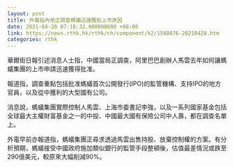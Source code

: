 ```yaml
---
layout: post
title: 外電指內地正調查螞蟻迅速獲批上市原因
date: 2021-04-28 07:18:32.000000000 +08:00
link: https://news.rthk.hk/rthk/ch/component/k2/1588076-20210428.htm
categories: rthk
---
```


華爾街日報引述消息人士指，中國當局正調查，阿里巴巴創辦人馬雲去年如何讓螞蟻集團的上市申請迅速獲得批准。

報道指，調查重點包括批准螞蟻首次公開發行(IPO)的監管機構、支持IPO的地方官員，以及從中獲利的大型國有公司。

消息說，螞蟻集團實際控制人馬雲、上海市委書記李強，以及一系列國家基金包括全球最大主權財富基金之一的中投、中國最大國有保險公司中人壽，都在調查名單上。

外電早前亦報道指，螞蟻集團正尋求透過馬雲出售持股、放棄控制權的方案。有分析預期，螞蟻接受中國政府施加類似銀行的監管手段整頓後，估值最差情況或跌至290億美元，較原來大幅削減90%。
